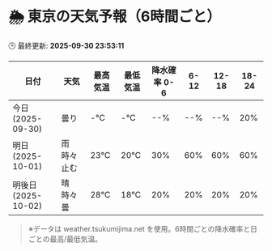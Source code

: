 # 🌦️ 東京の天気予報（6時間ごと）

🕒 最終更新: **2025-09-30 23:53:11**

| 日付 | 天気 | 最高気温 | 最低気温 | 降水確率 0-6 | 6-12 | 12-18 | 18-24 |
|------|------|----------|----------|------------|------|------|------|
| 今日 (2025-09-30) | 曇り | -℃ | -℃ | --% | --% | --% | 20% |
| 明日 (2025-10-01) | 雨時々止む | 23℃ | 20℃ | 30% | 60% | 60% | 60% |
| 明後日 (2025-10-02) | 晴時々曇 | 28℃ | 18℃ | 20% | 20% | 20% | 20% |

> ※データは weather.tsukumijima.net を使用。6時間ごとの降水確率と日ごとの最高/最低気温。